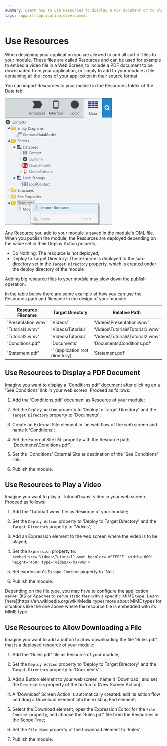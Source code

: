 ```yaml
---
summary: Learn how to use Resources to display a PDF document or to play a video file in a screen.
tags: support-application_development
---
```


# Use Resources
When designing your application you are allowed to add all sort of files to your module. These files are called Resources and can be used for example to embed a video file in a Web Screen, to include a PDF document to be downloaded from your application, or simply to add to your module a file containing all the icons of your application in their source format.

You can import Resources to your module in the Resources folder of the Data tab:

![](images/resources-1.png)


Any Resource you add to your module is saved in the module's OML file. When you publish the module, the Resources are deployed depending on the value set in their Deploy Action property:

* Do Nothing: The resource is not deployed;
* Deploy to Target Directory: The resource is deployed to the sub-directory set in the `Target Directory` property, which is created under the deploy directory of the module.

Adding big resource files to your module may slow down the publish operation.

In the table below there are some example of how you can use the Resources path and filename in the design of your module:

| Resource Filename | Target Directory | Relative Path |
|-------------------|------------------|---------------|
|'Presentation.wmv' |'Videos'          |'Videos\Presentation.wmv'|
|'Tutorial1.wmv'    |'Videos\Tutorials'|'Videos\Tutorials\Tutorial1.wmv'|
|'Tutorial2.wmv'    |'Videos\Tutorials'|'Videos\Tutorials\Tutorial2.wmv'|
|'Conditions.pdf'   |'Documents'       |'Documents\Conditions.pdf'|
|'Statement.pdf'    |'' (application root directory)|'Statement.pdf'|

## Use Resources to Display a PDF Document

Imagine you want to display a 'Conditions.pdf'  document after clicking on a 'See Conditions' link in your web screen. Proceed as follows:

1. Add the 'Conditions.pdf' document as Resource of your module;

1. Set the `Deploy Action` property to 'Deploy to Target Directory' and the `Target Directory` property to 'Documents';

1. Create an External Site element in the web flow of the web screen and name it 'Conditions';

1. Set the External Site `URL` property with the Resource path,  'Documents\Conditions.pdf';

1. Set the 'Conditions' External Site as destination of the 'See Conditions' link;

1. Publish the module.

## Use Resources to Play a Video

Imagine you want to play a 'Tutorial1.wmv' video in your web screen. Proceed as follows:

1. Add the 'Tutorial1.wmv' file as Resource of your module;

1. Set the `Deploy Action` property to 'Deploy to Target Directory' and the `Target Directory` property to 'Videos';

1. Add an Expression element to the web screen where the video is to be played;

1. Set the `Expression` property to:   
  `<embed src='Videos\Tutorial1.wmv' bgcolor='#FFFFFF' width='600' height='450' type='video/x-ms-wmv'>`

1. Set expression's `Escape Content` property to 'No';

1. Publish the module.

<div class="info" markdown="1">
Depending on the file type, you may have to configure the application server (IIS or Apache) to serve static files with a specific MIME type. Learn [here](https://en.wikipedia.org/wiki/Media_type) more about MIME types for situations like the one above where the resource file is embedded with its MIME type.
</div>

## Use Resources to Allow Downloading a File

Imagine you want to add a button to allow downloading the file 'Rules.pdf' that is a deployed resource of your module:

1. Add the 'Rules.pdf' file as Resource of your module;

1. Set the `Deploy Action` property to 'Deploy to Target Directory' and the `Target Directory` property to 'Documents';

1. Add a Button element to your web screen, name it 'Download', and set the `Destination` property of the button to (New Screen Action);

1. A 'Download' Screen Action is automatically created: edit its action flow and drag a Download element into the existing End element;

1. Select the Download element, open the Expression Editor for the `File Content` property, and choose the 'Rules.pdf' file from the Resources in the Scope Tree;

1. Set the `File Name` property of the Download element to 'Rules';

1. Publish the module.